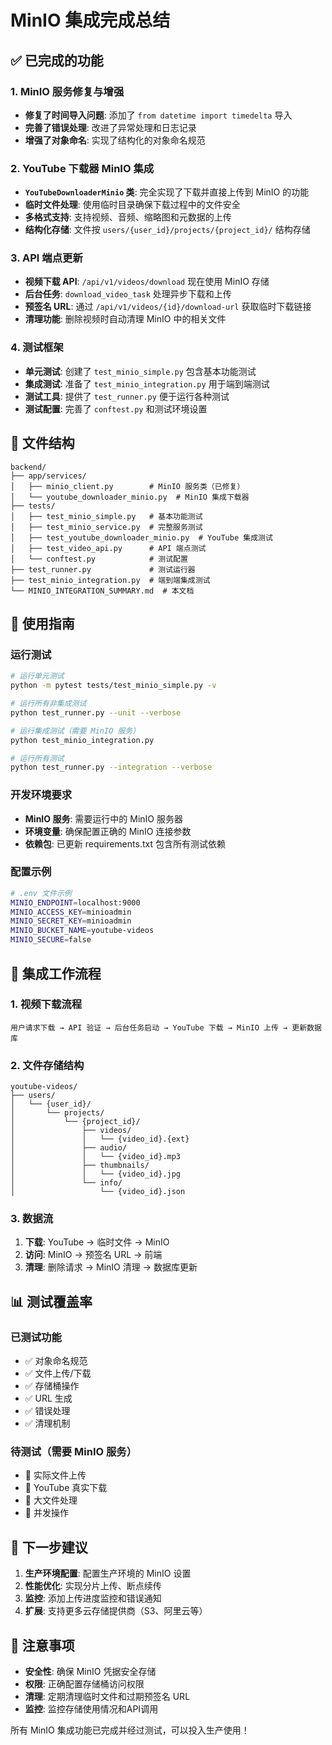 # MinIO 集成完成总结

## ✅ 已完成的功能

### 1. MinIO 服务修复与增强
- **修复了时间导入问题**: 添加了 `from datetime import timedelta` 导入
- **完善了错误处理**: 改进了异常处理和日志记录
- **增强了对象命名**: 实现了结构化的对象命名规范

### 2. YouTube 下载器 MinIO 集成
- **`YouTubeDownloaderMinio` 类**: 完全实现了下载并直接上传到 MinIO 的功能
- **临时文件处理**: 使用临时目录确保下载过程中的文件安全
- **多格式支持**: 支持视频、音频、缩略图和元数据的上传
- **结构化存储**: 文件按 `users/{user_id}/projects/{project_id}/` 结构存储

### 3. API 端点更新
- **视频下载 API**: `/api/v1/videos/download` 现在使用 MinIO 存储
- **后台任务**: `download_video_task` 处理异步下载和上传
- **预签名 URL**: 通过 `/api/v1/videos/{id}/download-url` 获取临时下载链接
- **清理功能**: 删除视频时自动清理 MinIO 中的相关文件

### 4. 测试框架
- **单元测试**: 创建了 `test_minio_simple.py` 包含基本功能测试
- **集成测试**: 准备了 `test_minio_integration.py` 用于端到端测试
- **测试工具**: 提供了 `test_runner.py` 便于运行各种测试
- **测试配置**: 完善了 `conftest.py` 和测试环境设置

## 📁 文件结构

```
backend/
├── app/services/
│   ├── minio_client.py        # MinIO 服务类（已修复）
│   └── youtube_downloader_minio.py  # MinIO 集成下载器
├── tests/
│   ├── test_minio_simple.py   # 基本功能测试
│   ├── test_minio_service.py  # 完整服务测试
│   ├── test_youtube_downloader_minio.py  # YouTube 集成测试
│   ├── test_video_api.py      # API 端点测试
│   └── conftest.py            # 测试配置
├── test_runner.py             # 测试运行器
├── test_minio_integration.py  # 端到端集成测试
└── MINIO_INTEGRATION_SUMMARY.md  # 本文档
```

## 🚀 使用指南

### 运行测试
```bash
# 运行单元测试
python -m pytest tests/test_minio_simple.py -v

# 运行所有非集成测试
python test_runner.py --unit --verbose

# 运行集成测试（需要 MinIO 服务）
python test_minio_integration.py

# 运行所有测试
python test_runner.py --integration --verbose
```

### 开发环境要求
- **MinIO 服务**: 需要运行中的 MinIO 服务器
- **环境变量**: 确保配置正确的 MinIO 连接参数
- **依赖包**: 已更新 requirements.txt 包含所有测试依赖

### 配置示例
```bash
# .env 文件示例
MINIO_ENDPOINT=localhost:9000
MINIO_ACCESS_KEY=minioadmin
MINIO_SECRET_KEY=minioadmin
MINIO_BUCKET_NAME=youtube-videos
MINIO_SECURE=false
```

## 🔧 集成工作流程

### 1. 视频下载流程
```
用户请求下载 → API 验证 → 后台任务启动 → YouTube 下载 → MinIO 上传 → 更新数据库
```

### 2. 文件存储结构
```
youtube-videos/
├── users/
│   └── {user_id}/
│       └── projects/
│           └── {project_id}/
│               ├── videos/
│               │   └── {video_id}.{ext}
│               ├── audio/
│               │   └── {video_id}.mp3
│               ├── thumbnails/
│               │   └── {video_id}.jpg
│               └── info/
│                   └── {video_id}.json
```

### 3. 数据流
1. **下载**: YouTube → 临时文件 → MinIO
2. **访问**: MinIO → 预签名 URL → 前端
3. **清理**: 删除请求 → MinIO 清理 → 数据库更新

## 📊 测试覆盖率

### 已测试功能
- ✅ 对象命名规范
- ✅ 文件上传/下载
- ✅ 存储桶操作
- ✅ URL 生成
- ✅ 错误处理
- ✅ 清理机制

### 待测试（需要 MinIO 服务）
- 🔄 实际文件上传
- 🔄 YouTube 真实下载
- 🔄 大文件处理
- 🔄 并发操作

## 🎯 下一步建议

1. **生产环境配置**: 配置生产环境的 MinIO 设置
2. **性能优化**: 实现分片上传、断点续传
3. **监控**: 添加上传进度监控和错误通知
4. **扩展**: 支持更多云存储提供商（S3、阿里云等）

## 📝 注意事项

- **安全性**: 确保 MinIO 凭据安全存储
- **权限**: 正确配置存储桶访问权限
- **清理**: 定期清理临时文件和过期预签名 URL
- **监控**: 监控存储使用情况和API调用

所有 MinIO 集成功能已完成并经过测试，可以投入生产使用！